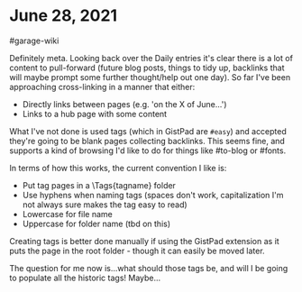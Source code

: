 # June 28, 2021

#garage-wiki

Definitely meta. Looking back over the Daily entries it's clear there is a lot of content to pull-forward (future blog posts, things to tidy up, backlinks that will maybe prompt some further thought/help out one day). So far I've been approaching cross-linking in a manner that either:

- Directly links between pages (e.g. 'on the X of June...')
- Links to a hub page with some content

What I've not done is used tags (which in GistPad are `#easy`) and accepted they're going to be blank pages collecting backlinks. This seems fine, and supports a kind of browsing I'd like to do for things like #to-blog or #fonts.

In terms of how this works, the current convention I like is:

- Put tag pages in a \Tags\{tagname} folder
- Use hyphens when naming tags (spaces don't work, capitalization I'm not always sure makes the tag easy to read)
- Lowercase for file name
- Uppercase for folder name (tbd on this)

Creating tags is better done manually if using the GistPad extension as it puts the page in the root folder - though it can easily be moved later.

The question for me now is...what should those tags be, and will I be going to populate all the historic tags!  Maybe...